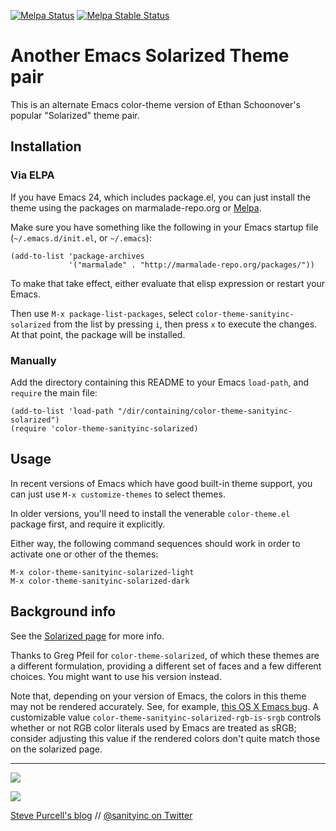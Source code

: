 [![Melpa Status](http://melpa.org/packages/color-theme-sanityinc-solarized-badge.svg)](http://melpa.org/#/color-theme-sanityinc-solarized)
[![Melpa Stable Status](http://stable.melpa.org/packages/color-theme-sanityinc-solarized-badge.svg)](http://stable.melpa.org/#/color-theme-sanityinc-solarized)

# Another Emacs Solarized Theme pair

This is an alternate Emacs color-theme version of Ethan Schoonover's
popular "Solarized" theme pair.

## Installation ##

### Via ELPA

If you have Emacs 24, which includes package.el, you can just install
the theme using the packages on marmalade-repo.org or [Melpa](http://melpa.org/).

Make sure you have something like the following in your Emacs startup
file (`~/.emacs.d/init.el`, or `~/.emacs`):

    (add-to-list 'package-archives
                 '("marmalade" . "http://marmalade-repo.org/packages/"))

To make that take effect, either evaluate that elisp expression or restart your Emacs.

Then use `M-x package-list-packages`, select
`color-theme-sanityinc-solarized` from the list by pressing `i`, then
press `x` to execute the changes. At that point, the package will be
installed.

### Manually

Add the directory containing this README to your Emacs `load-path`,
and `require` the main file:

    (add-to-list 'load-path "/dir/containing/color-theme-sanityinc-solarized")
    (require 'color-theme-sanityinc-solarized)




## Usage ##

In recent versions of Emacs which have good built-in theme support,
you can just use `M-x customize-themes` to select themes.

In older versions, you'll need to install the venerable
`color-theme.el` package first, and require it explicitly.

Either way, the following command sequences should work in order to
activate one or other of the themes:

    M-x color-theme-sanityinc-solarized-light
    M-x color-theme-sanityinc-solarized-dark

## Background info ##

See the [Solarized page](http://ethanschoonover.com/solarized) for
more info.

Thanks to Greg Pfeil for `color-theme-solarized`, of which these
themes are a different formulation, providing a different set of faces
and a few different choices. You might want to use his version
instead.

Note that, depending on your version of Emacs, the colors in this
theme may not be rendered accurately. See, for example,
[this OS X Emacs bug](http://debbugs.gnu.org/cgi/bugreport.cgi?bug=8402). A
customizable value `color-theme-sanityinc-solarized-rgb-is-srgb`
controls whether or not RGB color literals used by Emacs are treated
as sRGB; consider adjusting this value if the rendered colors don't
quite match those on the solarized page.

<hr>

[![](http://api.coderwall.com/purcell/endorsecount.png)](http://coderwall.com/purcell)

[![](http://www.linkedin.com/img/webpromo/btn_liprofile_blue_80x15.png)](http://uk.linkedin.com/in/stevepurcell)

[Steve Purcell's blog](http://www.sanityinc.com/) // [@sanityinc on Twitter](https://twitter.com/sanityinc)

